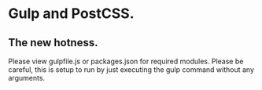 # Gulp and PostCSS.
## The new hotness.

Please view gulpfile.js or packages.json for required modules. Please be careful, this is setup to run by just executing the gulp command
without any arguments.
